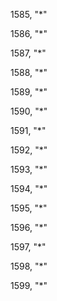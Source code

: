 ﻿1585, "*"

1586, "*"

1587, "*"

1588, "*"

1589, "*"

1590, "*"

1591, "*"

1592, "*"

1593, "*"

1594, "*"

1595, "*"

1596, "*"

1597, "*"

1598, "*"

1599, "*"

